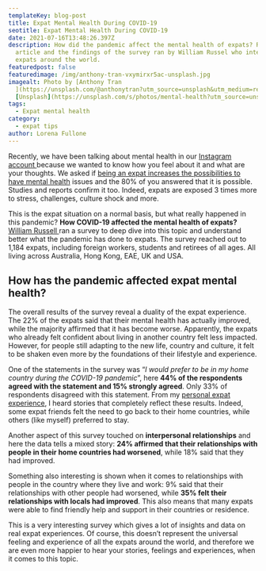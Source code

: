```yaml
---
templateKey: blog-post
title: Expat Mental Health During COVID-19
seotitle: Expat Mental Health During COVID-19
date: 2021-07-16T13:48:26.397Z
description: How did the pandemic affect the mental health of expats? Read this
  article and the findings of the survey ran by William Russel who interviewed
  expats around the world.
featuredpost: false
featuredimage: /img/anthony-tran-vxymirxr5ac-unsplash.jpg
imagealt: Photo by [Anthony Tran
  ](https://unsplash.com/@anthonytran?utm_source=unsplash&utm_medium=referral&utm_content=creditCopyText)on
  [Unsplash](https://unsplash.com/s/photos/mental-health?utm_source=unsplash&utm_medium=referral&utm_content=creditCopyText)
tags:
  - Expat mental health
category:
  - expat tips
author: Lorena Fullone
---
```

Recently, we have been talking about mental health in our [Instagram account ](https://www.instagram.com/p/CRTG5HNHlw9/)because we wanted to know how you feel about it and what are your thoughts. We asked if [being an expat increases the possibilities to have mental health](https://www.thexpatmagazine.com/blog/2021-03-26-expats-and-burnout-components-and-ways-to-handle-it) issues and the 80% of you answered that it is possible. Studies and reports confirm it too. Indeed, expats are exposed 3 times more to stress, challenges, culture shock and more.

This is the expat situation on a normal basis, but what really happened in this pandemic? **How COVID-19 affected the mental health of expats?** [William Russell ](https://www.william-russell.com/about/products/?utm_source=expat-magazine&utm_medium=wr-website-landing-page&utm_campaign=introducers-referral)ran a survey to deep dive into this topic and understand better what the pandemic has done to expats. The survey reached out to 1,184 expats, including foreign workers, students and retirees of all ages. All living across Australia, Hong Kong, EAE, UK and USA.

## How has the pandemic affected expat mental health?

The overall results of the survey reveal a duality of the expat experience. The 22% of the expats said that their mental health has actually improved, while the majority affirmed that it has become worse. Apparently, the expats who already felt confident about living in another country felt less impacted. However, for people still adapting to the new life, country and culture, it felt to be shaken even more by the foundations of their lifestyle and experience.

One of the statements in the survey was “*I would prefer to be in my home country during the COVID-19 pandemic*”, here **44% of the respondents agreed with the statement and 15% strongly agreed**. Only 33% of respondents disagreed with this statement. From my [personal expat experience](https://www.thexpatmagazine.com/blog/2021-06-04-what-about-moving-to-another-country-alone), I heard stories that completely reflect these results. Indeed, some expat friends felt the need to go back to their home countries, while others (like myself) preferred to stay.

Another aspect of this survey touched on **interpersonal relationships** and here the data tells a mixed story: **24% affirmed that their relationships with people in their home countries had worsened**, while 18% said that they had improved.

Something also interesting is shown when it comes to relationships with people in the country where they live and work: 9% said that their relationships with other people had worsened, while **35% felt their relationships with locals had improved**. This also means that many expats were able to find friendly help and support in their countries or residence.

This is a very interesting survey which gives a lot of insights and data on real expat experiences. Of course, this doesn’t represent the universal feeling and experience of all the expats around the world, and therefore we are even more happier to hear your stories, feelings and experiences, when it comes to this topic.